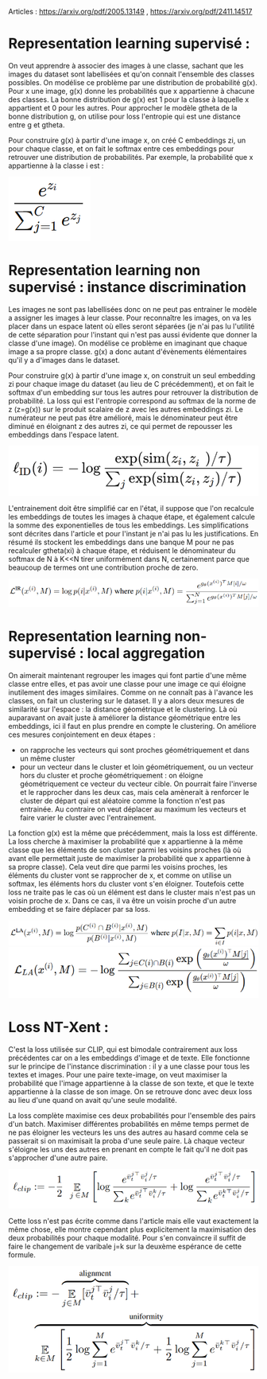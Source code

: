 Articles : https://arxiv.org/pdf/2005.13149 , https://arxiv.org/pdf/2411.14517

# Representation learning supervisé :

On veut apprendre à associer des images à une classe, sachant que les images du dataset sont labellisées et qu'on 
connait l'ensemble des classes possibles. On modélise ce problème par une distribution de probabilité g(x). Pour
x une image, g(x) donne les probabilités que x appartienne à chacune des classes. La bonne distribution de g(x)
est 1 pour la classe à laquelle x appartient et 0 pour les autres. Pour approcher le modèle gtheta de la bonne
distribution g, on utilise pour loss l'entropie qui est une distance entre g et gtheta. 

Pour construire g(x) à partir d'une image x, on créé C embeddings zi, un pour chaque classe, et on fait le softmax
entre ces embeddings pour retrouver une distribution de probabilités. Par exemple, la probabilité que x appartienne
à la classe i est : 

![representation1.PNG](representation1.PNG)

# Representation learning non supervisé : instance discrimination

Les images ne sont pas labellisées donc on ne peut pas entrainer le modèle a assigner les images à leur classe.
Pour reconnaître les images, on va les placer dans un espace latent où elles seront séparées (je n'ai 
pas lu l'utilité de cette séparation pour l'instant qui n'est pas aussi évidente que donner la classe d'une image).
On modélise ce problème en imaginant que chaque image a sa propre classe. g(x) a donc autant
d'évènements élémentaires qu'il y a d'images dans le dataset.

Pour construire g(x) à partir d'une image x, on construit un seul embedding zi pour chaque image du dataset 
(au lieu de C
précédemment), et on fait le softmax d'un embedding sur tous les autres pour retrouver la distribution de probabilité.
La loss qui est l'entropie correspond au softmax de la norme de z (z=g(x)) sur le produit scalaire de z avec les autres
embeddings zi. Le numérateur ne peut pas être amélioré, mais le dénominateur peut être diminué en éloignant z des 
autres zi, ce qui permet de repousser les embeddings dans l'espace latent.

![representation2.png](representation2.png)

L'entrainement doit être simplifié car en l'état, il suppose que l'on recalcule les embeddings de toutes les images
à chaque étape, et également calcule la somme des exponentielles de tous les embeddings. Les simplifications sont
décrites dans l'article et pour l'instant je n'ai pas lu les justifications. En résumé ils stockent les embeddings
dans une banque M pour ne pas recalculer gtheta(xi) à chaque étape, et réduisent le dénominateur du softmax de N
à K<<N tirer uniformément dans N, certainement parce que beaucoup de termes ont une contribution proche de zero.

![representation3.PNG](representation3.PNG)

# Representation learning non-supervisé : local aggregation

On aimerait maintenant regrouper les images qui font partie d'une même classe entre elles, et pas avoir une
classe pour une image ce qui éloigne inutilement des images similaires.
Comme on ne connaît pas à l'avance les classes, on fait un clustering sur le dataset.
Il y a alors deux mesures de similarité sur l'espace : la distance géométrique et le clustering.
Là où auparavant on avait juste à améliorer la distance géométrique entre les embeddings, ici il faut en plus
prendre en compte le clustering. On améliore ces mesures conjointement en deux étapes :
- on rapproche les vecteurs qui sont proches géométriquement et dans un même cluster
- pour un vecteur dans le cluster et loin géométriquement, ou un vecteur hors du cluster et proche géométriquement :
on éloigne géométriquement ce vecteur du vecteur cible. On pourrait faire l'inverse et le rapprocher dans les deux
cas, mais cela amènerait à renforcer le cluster de départ qui est aléatoire comme la fonction n'est pas entrainée.
Au contraire on veut déplacer au maximum les vecteurs et faire varier le cluster avec l'entrainement.

La fonction g(x) est la même que précédemment, mais la loss est différente.
La loss cherche à maximiser la probabilité que x appartienne à la même classe que les éléments de son cluster parmi 
les voisins proches (là où avant elle permettait juste de maximiser la probabilité que x appartienne à sa propre
classe). Cela veut dire que parmi les voisins proches, les éléments du cluster vont se rapprocher de 
x, et comme on utilise un softmax, les éléments hors du cluster vont s'en éloigner. Toutefois cette loss ne traite
pas le cas où un élément est dans le cluster mais n'est pas un voisin proche de x. Dans ce cas, il va être un 
voisin proche d'un autre embedding et se faire déplacer par sa loss.

![representation4.PNG](representation4.PNG)
![representation5.PNG](representation5.PNG)


# Loss NT-Xent :

C'est la loss utilisée sur CLIP, qui est bimodale contrairement aux loss précédentes car on a les embeddings d'image
et de texte. Elle fonctionne sur le principe de l'instance discrimination : il y a une classe pour tous les textes et
images. Pour une paire texte-image, on veut maximiser la probabilité que l'image appartienne à la classe de son
texte, et que le texte appartienne à la classe de son image. On se retrouve donc avec deux loss au lieu d'une
quand on avait qu'une seule modalité. 

La loss complète maximise ces deux probabilités pour l'ensemble des pairs d'un batch. Maximiser différentes
probabilités en même temps permet de ne pas éloigner les vecteurs les uns des autres au hasard comme cela se
passerait si on maximisait la proba d'une seule paire. Là chaque vecteur s'éloigne les uns des autres en prenant
en compte le fait qu'il ne doit pas s'approcher d'une autre paire.

![representation6.png](representation6.png)

Cette loss n'est pas écrite comme dans l'article mais elle vaut exactement la même chose, elle montre cependant plus
explicitement la maximisation des deux probabilités pour chaque modalité. Pour s'en convaincre il suffit de faire
le changement de varibale j=k sur la deuxème espérance de cette formule.

![representation7.PNG](representation7.PNG)
